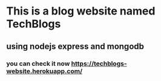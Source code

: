 
# This is a blog website named TechBlogs 
## using nodejs express and mongodb
### you can check it now https://techblogs-website.herokuapp.com/
